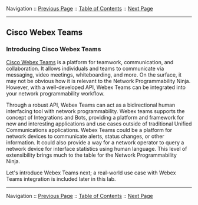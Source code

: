 Navigation :: [Previous Page](LTRPRG-1100-02b5-Python-Ex4.md) :: [Table of Contents](LTRPRG-1100-00-Intro.md#table-of-contents) :: [Next Page](LTRPRG-1100-02c2-Teams-Ex1.md)

---

## Cisco Webex Teams

### Introducing Cisco Webex Teams

[Cisco Webex Teams](https://www.webex.com/products/teams/index.html) is a platform for 
teamwork, communication, and collaboration. It allows individuals and teams to communicate via messaging, video 
meetings, whiteboarding, and more. On the surface, it may not be obvious how it is relevant to the Network 
Programmability Ninja.  However, with a well-developed API, Webex Teams can be integrated into your network 
programmability workflow.

Through a robust API, Webex Teams can act as a bidirectional human interfacing tool with network programmability.
Webex teams supports the concept of Integrations and Bots, providing a platform and framework for new and interesting 
applications and use cases outside of traditional Unified Communications applications.  Webex Teams could be a platform 
for network devices to communicate alerts, status changes, or other information. It could also provide a way for a 
network operator to query a network device for interface statistics using human language. This level of 
extensibility brings much to the table for the Network Programmability Ninja.

Let's introduce Webex Teams next; a real-world use case with Webex Teams integration is included later in this lab.

---

Navigation :: [Previous Page](LTRPRG-1100-02b5-Python-Ex4.md) :: [Table of Contents](LTRPRG-1100-00-Intro.md#table-of-contents) :: [Next Page](LTRPRG-1100-02c2-Teams-Ex1.md)
